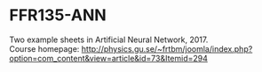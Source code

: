 # FFR135-ANN
Two example sheets in Artificial Neural Network, 2017.  
Course homepage: http://physics.gu.se/~frtbm/joomla/index.php?option=com_content&view=article&id=73&Itemid=294